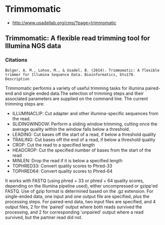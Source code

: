 # Trimmomatic
- http://www.usadellab.org/cms/?page=trimmomatic  

## Trimmomatic: A flexible read trimming tool for Illumina NGS data

### Citations
```
Bolger, A. M., Lohse, M., & Usadel, B. (2014). Trimmomatic: A flexible trimmer for Illumina Sequence Data. Bioinformatics, btu170.
Description
```

Trimmomatic performs a variety of useful trimming tasks for illumina paired-end and single ended data.The selection of trimming steps and their associated parameters are supplied on the command line.
The current trimming steps are:

- ILLUMINACLIP: Cut adapter and other illumina-specific sequences from the read.  
- SLIDINGWINDOW: Perform a sliding window trimming, cutting once the average quality within the window falls below a threshold.  
- LEADING: Cut bases off the start of a read, if below a threshold quality  
- TRAILING: Cut bases off the end of a read, if below a threshold quality  
- CROP: Cut the read to a specified length  
- HEADCROP: Cut the specified number of bases from the start of the read  
- MINLEN: Drop the read if it is below a specified length  
- TOPHRED33: Convert quality scores to Phred-33  
- TOPHRED64: Convert quality scores to Phred-64  

It works with FASTQ (using phred + 33 or phred + 64 quality scores, depending on the Illumina pipeline used), either uncompressed or gzipp'ed FASTQ. Use of gzip format is determined based on the .gz extension.
For single-ended data, one input and one output file are specified, plus the processing steps. For paired-end data, two input files are specified, and 4 output files, 2 for the 'paired' output where both reads survived the processing, and 2 for corresponding 'unpaired' output where a read survived, but the partner read did not.